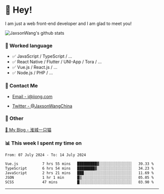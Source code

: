# 👋 Hey!

I am just a web front-end developer and I am glad to meet you!

![JaxsonWang's github stats](https://github-readme-stats.vercel.app/api?username=JaxsonWang&&show_icons=true&&title_color=1abc9c&&icon_color=1abc9c)


### 📝 Worked language

- ✅ JavaScript / TypeScript / ...
- ✅ React Native / Flutter / UNI-App / Tora / ...
- ✅ Vue.js / React.js / ...
- ✅ Node.js / PHP / ...

### 📮 Contact Me

- [Email - i@iiong.com](mailto:i@iiong.com)

- [Twitter - @JaxsonWangChina](https://twitter.com/JaxsonWangChina)

### 🤪 Other

[📌 My Blog - 淮城一只猫](https://iiong.com)

### 📊 This week I spent my time on

<!--START_SECTION:waka-->

```txt
From: 07 July 2024 - To: 14 July 2024

Vue.js           7 hrs 55 mins   █████████▓░░░░░░░░░░░░░░░   39.33 %
TypeScript       6 hrs 54 mins   ████████▓░░░░░░░░░░░░░░░░   34.23 %
JavaScript       2 hrs 21 mins   ███░░░░░░░░░░░░░░░░░░░░░░   11.69 %
JSON             1 hr 1 min      █▒░░░░░░░░░░░░░░░░░░░░░░░   05.05 %
SCSS             47 mins         █░░░░░░░░░░░░░░░░░░░░░░░░   03.90 %
```

<!--END_SECTION:waka-->

---
